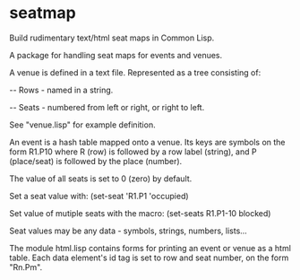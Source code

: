 # seatmap
Build rudimentary text/html seat maps in Common Lisp.

A package for handling seat maps for events and venues.

A venue is defined in a text file. Represented as a tree consisting of:

-- Rows - named in a string.

-- Seats - numbered from left or right, or right to left.

See "venue.lisp" for example definition.

An event is a hash table mapped onto a venue. Its keys are symbols on the form
R1.P10
where R (row) is followed by a row label (string),
and P (place/seat) is followed by the place (number).

The value of all seats is set to 0 (zero) by default.

Set a seat value with:
(set-seat 'R1.P1 'occupied)

Set value of mutiple seats with the macro:
(set-seats R1.P1-10 blocked)

Seat values may be any data - symbols, strings, numbers, lists...

The module html.lisp contains forms for printing an event or venue as a html table. Each data element's id tag is set to row and seat number, on the form "Rn.Pm".

